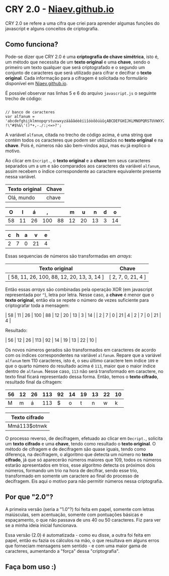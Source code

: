 ﻿# CRY 2.0 - [Niaev.github.io](https://niaev.github.io/)

CRY 2.0 se refere a uma cifra que criei para aprender algumas funções do javascript e alguns conceitos de criptografia.

## Como funciona?

Pode-se dizer que CRY 2.0 é uma **criptografia de chave simétrica**, isto é, um método que necessita de um **texto original** e uma **chave**, sendo o primeiro um texto qualquer que será criptografado e o segundo um conjunto de caracteres que será utilizado para cifrar e decifrar o **texto original**. Cada informação para a cifragem é solicitada no formulário disponível em [Niaev.github.io](https://niaev.github.io/).

É possível observar nas linhas 5 e 6 do arquivo ```javascript.js``` o seguinte trecho de código:

```

// banco de caracteres
var alfanum = 'abcdefghijklmnopqrstuvwxyzáàãâéèêíìîóòõôúùûçABCDEFGHIJKLMNOPQRSTUVWXYZÁÀÃÂÉÈÊÍÌÎÓÒÕÔÚÙÛÇ !\"#$%&\'()*+,-./:;<=>?';

```

A variável ```alfanum```, citada no trecho de código acima, é uma string que contém todos os caracteres que podem ser utilizados no **texto original** e na **chave**. Pois é, números não são bem-vindos aqui, mas eu já explico o motivo.

Ao clicar em ```Encript.```, o **texto original** e a **chave** tem seus caracteres separados um a um e são comparados aos caracteres da variável ```alfanum```, assim recebem o índice correspondente ao caractere equivalente presente nessa variável.

| Texto original | Chave |
| -------------- | ----- |
| Olá, mundo | chave |

| O | l | á | , |   | m | u | n | d | o |
| --- | --- | --- | --- | --- | --- | --- | --- | --- | --- |
| 58 | 11 | 26 | 100 | 88 | 12 | 20 | 13 | 3 | 14 | 

| c | h | a | v | e |
| --- | --- | --- | --- | --- |
| 2 | 7 | 0 | 21 | 4 | 

Essas sequencias de números são transformadas em *arrays*:

| Texto original | Chave |
| -------------- | ----- |
| [ 58, 11, 26, 100, 88, 12, 20, 13, 3, 14 ] | [ 2, 7, 0, 21, 4 ] |

Então essas *arrays* são combinadas pela operação XOR (em javascript representada por ```^```), letra por letra. Nesse caso, a **chave** é menor que o **texto original**, então ela se repete o número de vezes suficiente para criptografar toda a mensagem:

| 58 | 11 | 26 | 100 | 88 | 12 | 20 | 13 | 3 | 14 |
| 2 | 7 | 0 | 21 | 4 | 2 | 7 | 0 | 21 | 4 |

Resultado:

| 56 | 12 | 26 | 113 | 92 | 14 | 19 | 13 | 22 | 10 |

Os novos números gerados são transformados em caracteres de acordo com os índices correspondentes na variável ```alfanum```. Repare que a variável ```alfanum``` tem 110 caracteres, isto é, o seu último caractere tem índice ```109``` e que o quarto número do resultado acima é ```113```, maior que o maior índice dentro de ```alfanum```.
Nesse caso, ```113``` não será transformado em caractere, no texto final ficará representado dessa forma. Então, temos o **texto cifrado**, resultado final da cifragem:

| 56 | 12 | 26 | 113 | 92 | 14 | 19 | 13 | 22 | 10 |
| --- | --- | --- | --- | --- | --- | --- | --- | --- | --- |
| M | m | á | 113 | $ | o | t | n | w | k |

| Texto cifrado |
| ------------- |
| Mmá113$otnwk |

O processo reverso, de decifragem, efetuado ao clicar em ```Decript.```, solicita um **texto cifrado** e uma **chave**, tendo como resultado o **texto original**. O método de cifragem e de decifragem são quase iguais, tendo como diferença, na decifragem, o algoritmo que detecta um número no **texto cifrado**, já que só aparecerão números maiores que 109, todos os números estarão apresentados em trios, esse algoritmo detecta os próximos dois números, formando um trio na hora de decifrar, sendo esse trio, transformado em somente um caractere ao final do processo de decifragem. Eis aqui o motivo para não permitir números nessa criptografia.

## Por que "2.0"?

A primeira versão (seria a "1.0"?) foi feita em papel, somente com letras maiúsculas, sem acentuação, somente com pontuações básicas e espaçamento, o que não passava de uns 40 ou 50 caracteres. Fiz para ver se a minha ideia inicial funcionava.

Essa versão (2.0) é automatizada - como eu disse, a outra foi feita em papel, então eu fazia os cálculos na mão, o que resultava em alguns erros que forneciam mensagens sem sentido - e com uma maior gama de caracteres, aumentando a "força" dessa "criptografia".

## Faça bom uso :)